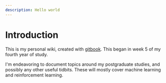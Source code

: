 ```yaml
---
description: Hello world
---
```


# Introduction

This is my personal wiki, created with [gitbook](https://www.gitbook.com). This began in week 5 of my fourth year of study.  


I'm endeavoring to document topics around my postgraduate studies, and possibly any other useful tidbits. These will mostly cover machine learning and reinforcement learning.



